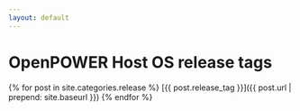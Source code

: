 ```yaml
---
layout: default
---
```

# OpenPOWER Host OS release tags

{% for post in site.categories.release %}
[{{ post.release_tag }}]({{ post.url | prepend: site.baseurl }})
{% endfor %}

